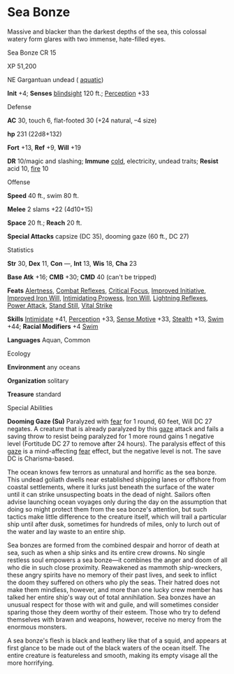 # Sea Bonze

Massive and blacker than the darkest depths of the sea, this colossal watery form glares with two immense, hate-filled eyes.

Sea Bonze CR 15

XP 51,200

NE Gargantuan undead ( [aquatic](/pathfinderRPG/prd/monsters/creatureTypes.html#_aquatic-subtype))

**Init** +4; **Senses** [blindsight](/pathfinderRPG/prd/monsters/universalMonsterRules.html#_blindsight) 120 ft.; [Perception](/pathfinderRPG/prd/skills/perception.html#_perception) +33

Defense

**AC** 30, touch 6, flat-footed 30 (+24 natural, –4 size)

**hp** 231 (22d8+132)

**Fort** +13, **Ref** +9, **Will** +19

**DR** 10/magic and slashing; **Immune** [cold](/pathfinderRPG/prd/monsters/creatureTypes.html#_cold-subtype), electricity, undead traits; **Resist** acid 10, [fire](/pathfinderRPG/prd/monsters/creatureTypes.html#_fire-subtype) 10

Offense

**Speed** 40 ft., swim 80 ft.

**Melee** 2 slams +22 (4d10+15)

**Space** 20 ft.; **Reach** 20 ft.

**Special Attacks** capsize (DC 35), dooming gaze (60 ft., DC 27)

Statistics

**Str** 30, **Dex** 11, **Con** —, **Int** 13, **Wis** 18, **Cha** 23

**Base Atk** +16; **CMB** +30; **CMD** 40 (can't be tripped)

**Feats** [Alertness](/pathfinderRPG/prd/feats.html#_alertness), [Combat Reflexes](/pathfinderRPG/prd/feats.html#_combat-reflexes), [Critical Focus](/pathfinderRPG/prd/feats.html#_critical-focus), [Improved Initiative](/pathfinderRPG/prd/feats.html#_improved-initiative), [Improved Iron Will](/pathfinderRPG/prd/feats.html#_improved-iron-will), [Intimidating Prowess](/pathfinderRPG/prd/feats.html#_intimidating-prowess), [Iron Will](/pathfinderRPG/prd/feats.html#_iron-will), [Lightning Reflexes](/pathfinderRPG/prd/feats.html#_lightning-reflexes), [Power Attack](/pathfinderRPG/prd/feats.html#_power-attack), [Stand Still](/pathfinderRPG/prd/feats.html#_stand-still), [Vital Strike](/pathfinderRPG/prd/feats.html#_vital-strike)

**Skills** [Intimidate](/pathfinderRPG/prd/skills/intimidate.html#_intimidate) +41, [Perception](/pathfinderRPG/prd/skills/perception.html#_perception) +33, [Sense Motive](/pathfinderRPG/prd/skills/senseMotive.html#_sense-motive) +33, [Stealth](/pathfinderRPG/prd/skills/stealth.html#_stealth) +13, [Swim](/pathfinderRPG/prd/skills/swim.html#_swim) +44; **Racial Modifiers** +4 [Swim](/pathfinderRPG/prd/skills/swim.html#_swim)

**Languages** Aquan, Common

Ecology

**Environment** any oceans

**Organization** solitary

**Treasure** standard

Special Abilities

**Dooming Gaze (Su)** Paralyzed with [fear](/pathfinderRPG/prd/monsters/universalMonsterRules.html#_fear-(su-or-sp)) for 1 round, 60 feet, Will DC 27 negates. A creature that is already paralyzed by this [gaze](/pathfinderRPG/prd/monsters/universalMonsterRules.html#_gaze) attack and fails a saving throw to resist being paralyzed for 1 more round gains 1 negative level (Fortitude DC 27 to remove after 24 hours). The paralysis effect of this [gaze](/pathfinderRPG/prd/monsters/universalMonsterRules.html#_gaze) is a mind-affecting [fear](/pathfinderRPG/prd/monsters/universalMonsterRules.html#_fear-(su-or-sp)) effect, but the negative level is not. The save DC is Charisma-based.

The ocean knows few terrors as unnatural and horrific as the sea bonze. This undead goliath dwells near established shipping lanes or offshore from coastal settlements, where it lurks just beneath the surface of the water until it can strike unsuspecting boats in the dead of night. Sailors often advise launching ocean voyages only during the day on the assumption that doing so might protect them from the sea bonze's attention, but such tactics make little difference to the creature itself, which will trail a particular ship until after dusk, sometimes for hundreds of miles, only to lurch out of the water and lay waste to an entire ship.

Sea bonzes are formed from the combined despair and horror of death at sea, such as when a ship sinks and its entire crew drowns. No single restless soul empowers a sea bonze—it combines the anger and doom of all who die in such close proximity. Reawakened as mammoth ship-wreckers, these angry spirits have no memory of their past lives, and seek to inflict the doom they suffered on others who ply the seas. Their hatred does not make them mindless, however, and more than one lucky crew member has talked her entire ship's way out of total annihilation. Sea bonzes have an unusual respect for those with wit and guile, and will sometimes consider sparing those they deem worthy of their esteem. Those who try to defend themselves with brawn and weapons, however, receive no mercy from the enormous monsters.

A sea bonze's flesh is black and leathery like that of a squid, and appears at first glance to be made out of the black waters of the ocean itself. The entire creature is featureless and smooth, making its empty visage all the more horrifying.

